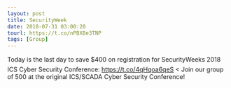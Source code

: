 ```yaml
---
layout: post
title: SecurityWeek
date: 2018-07-31 03:00:20
tourl: https://t.co/nPBX8e3TNP
tags: [Group]
---
```

Today is the last day to save $400 on registration for SecurityWeeks 2018 ICS Cyber Security Conference: https://t.co/4qHqoa6qeS &lt; Join our group of 500 at the original ICS/SCADA Cyber Security Conference!